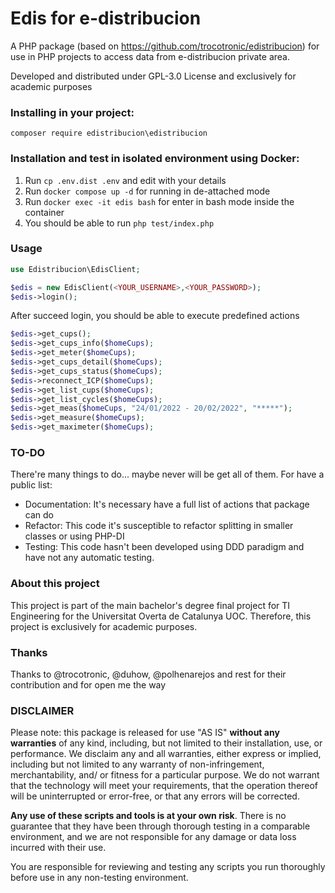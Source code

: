 # Edis for e-distribucion

A PHP package (based on https://github.com/trocotronic/edistribucion) for use in PHP projects to access data from e-distribucion private area.  

Developed and distributed under GPL-3.0 License and exclusively for academic purposes

### Installing in your project:

`composer require edistribucion\edistribucion`

### Installation and test in isolated environment using Docker:

1. Run `cp .env.dist .env` and edit with your details
2. Run `docker compose up -d` for running in de-attached mode
3. Run `docker exec -it edis bash` for enter in bash mode inside the container
4. You should be able to run `php test/index.php` 

### Usage 

```php 
use Edistribucion\EdisClient;

$edis = new EdisClient(<YOUR_USERNAME>,<YOUR_PASSWORD>);
$edis->login();
```
After succeed login, you should be able to execute predefined actions
```php 
$edis->get_cups();
$edis->get_cups_info($homeCups);
$edis->get_meter($homeCups);
$edis->get_cups_detail($homeCups);
$edis->get_cups_status($homeCups);
$edis->reconnect_ICP($homeCups);
$edis->get_list_cups($homeCups);
$edis->get_list_cycles($homeCups);
$edis->get_meas($homeCups, "24/01/2022 - 20/02/2022", "*****");
$edis->get_measure($homeCups);
$edis->get_maximeter($homeCups);
```

### TO-DO 
There're many things to do... maybe never will be get all of them. For have a public list:
* Documentation: It's necessary have a full list of actions that package can do
* Refactor: This code it's susceptible to refactor splitting in smaller classes or using PHP-DI
* Testing: This code hasn't been developed using DDD paradigm and have not any automatic testing.
 

### About this project
This project is part of the main bachelor's degree final project for TI Engineering for the Universitat Overta de Catalunya UOC. Therefore, this project is exclusively for academic purposes.

### Thanks
Thanks to @trocotronic, @duhow, @polhenarejos and rest for their contribution and for open me the way

### DISCLAIMER
Please note: this package is released for use "AS IS" **without any warranties** of any kind, including, but not limited to their installation, use, or performance. We disclaim any and all warranties, either express or implied, including but not limited to any warranty of non-infringement, merchantability, and/ or fitness for a particular purpose. We do not warrant that the technology will meet your requirements, that the operation thereof will be uninterrupted or error-free, or that any errors will be corrected.

**Any use of these scripts and tools is at your own risk**. There is no guarantee that they have been through thorough testing in a comparable environment, and we are not responsible for any damage or data loss incurred with their use.

You are responsible for reviewing and testing any scripts you run thoroughly before use in any non-testing environment.
